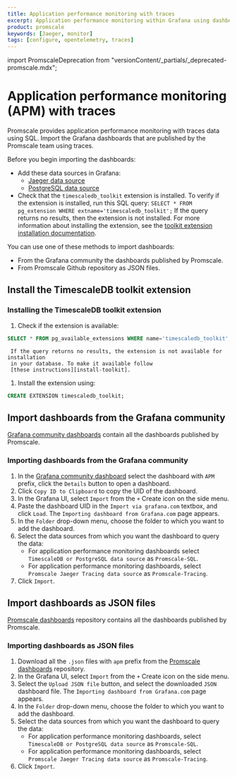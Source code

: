 ```yaml
---
title: Application performance monitoring with traces
excerpt: Application performance monitoring within Grafana using dashboards with SQL queries on traces
product: promscale
keywords: [Jaeger, monitor]
tags: [configure, opentelemetry, traces]
---
```


import PromscaleDeprecation from "versionContent/_partials/_deprecated-promscale.mdx";

# Application performance monitoring (APM) with traces

<PromscaleDeprecation />

Promscale provides application performance monitoring with traces data using SQL. Import the
Grafana dashboards that are published by the Promscale team using traces.

Before you begin importing the dashboards:

*   Add these data sources in Grafana:
    *   [Jaeger data source][promscale-as-jaeger]
    *   [PostgreSQL data source][promscale-as-postgresql]
*   Check that the `timescaledb_toolkit` extension is installed.
  To verify if the extension is installed, run this SQL query:
  `SELECT * FROM pg_extension WHERE extname='timescaledb_toolkit';`
  If the query returns no results, then the extension is not installed. For
  more information about installing the extension, see the
  [toolkit extension installation documentation][install-extension].

You can use one of these methods to import dashboards:

*   From the Grafana community the dashboards published by Promscale.
*   From Promscale Github repository as JSON files.

## Install the TimescaleDB toolkit extension

<procedure>

### Installing the TimescaleDB toolkit extension

1.  Check if the extension is available:

   ```sql
   SELECT * FROM pg_available_extensions WHERE name='timescaledb_toolkit';
   ```

     If the query returns no results, the extension is not available for installation
     in your database. To make it available follow
     [these instructions][install-toolkit].

1.  Install the extension using:

   ```sql
   CREATE EXTENSION timescaledb_toolkit;
   ```

</procedure>

## Import dashboards from the Grafana community

[Grafana community dashboards][promscale-grafana-dashboards] contain all the
dashboards published by Promscale.

<procedure>

### Importing dashboards from the Grafana community

1.  In the [Grafana community dashboard][promscale-grafana-dashboards] select
    the dashboard with `APM` prefix, click the `Details` button to open a dashboard.
1.  Click `Copy ID to Clipboard` to copy the UID of the dashboard.
1.  In the Grafana UI, select `Import` from the `+` Create icon on the side
    menu.
1.  Paste the dashboard UID in the `Import via grafana.com` textbox, and click
    `Load`. The `Importing dashboard from Grafana.com` page appears.
1.  In  the `Folder` drop-down menu, choose the folder to which you want to add
    the dashboard.
1.  Select the data sources from which you want the dashboard to query the data:
    *   For application performance monitoring dashboards select `TimescaleDB or PostgreSQL
      data source` as `Promscale-SQL`.
    *   For application performance monitoring dashboards, select `Promscale Jaeger Tracing data source`
      as `Promscale-Tracing`.
1.  Click `Import`.

</procedure>

## Import dashboards as JSON files

[Promscale dashboards][promscale-github-dashboards] repository contains all the
dashboards published by Promscale.

<procedure>

### Importing dashboards as JSON files

1.  Download all the `.json` files with `apm` prefix from the
    [Promscale dashboards][promscale-github-dashboards] repository.
1.  In the Grafana UI, select `Import` from the `+` Create icon on the side
    menu.
1.  Select the `Upload JSON file` button, and select the downloaded `JSON` dashboard
    file. The `Importing dashboard from Grafana.com` page appears.
1.  In  the `Folder` drop-down menu, choose the folder to which you want to add
    the dashboard.
1.  Select the data sources from which you want the dashboard to query the data:
    *   For application performance monitoring dashboards, select `TimescaleDB or PostgreSQL data source`
      as `Promscale-SQL`.
    *   For application performance monitoring dashboards, select `Promscale Jaeger Tracing data source`
      as `Promscale-Tracing`.
1.  Click `Import`.

</procedure>

[promscale-grafana-dashboards]: https://grafana.com/orgs/promscale/dashboards
[promscale-as-jaeger]: /promscale/:currentVersion:/visualize-data/grafana/#configure-promscale-as-jaeger-data-source
[promscale-as-postgresql]: /promscale/:currentVersion:/visualize-data/grafana/#configure-promscale-as-a-postgresql-data-source
[install-toolkit]:/timescaledb/latest/how-to-guides/hyperfunctions/install-toolkit
[promscale-github-dashboards]: https://github.com/timescale/promscale/tree/master/docs/mixin/dashboards
[install-extension]: /promscale/:currentVersion:/visualize-data/apm-experience/#install-the-timescaledb-toolkit-extension
